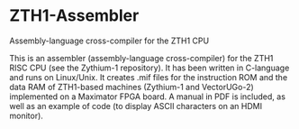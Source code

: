 # ZTH1-Assembler
Assembly-language cross-compiler for the ZTH1 CPU

This is an assembler (assembly-language cross-compiler) for the ZTH1 RISC CPU (see the Zythium-1 repository). It has been written in C-language and runs on Linux/Unix. It creates .mif files for the instruction ROM and the data RAM of ZTH1-based machines (Zythium-1 and VectorUGo-2) implemented on a Maximator FPGA board. A manual in PDF is included, as well as an example of code (to display ASCII characters on an HDMI monitor).
